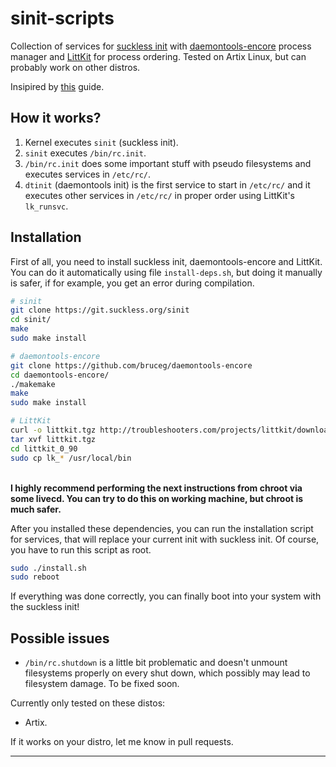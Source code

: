 # sinit-scripts

Collection of services for [suckless init](https://core.suckless.org/sinit/) with [daemontools-encore](http://untroubled.org/daemontools-encore/) process manager and [LittKit](http://troubleshooters.com/projects/littkit/) for process ordering. Tested on Artix Linux, but can probably work on other distros.

Insipired by [this](http://troubleshooters.com/linux/diy/suckless_init_on_plop.htm) guide.

## How it works?

1. Kernel executes `sinit` (suckless init).
2. `sinit` executes `/bin/rc.init`.
3. `/bin/rc.init` does some important stuff with pseudo filesystems and executes services in `/etc/rc/`.
4. `dtinit` (daemontools init) is the first service to start in `/etc/rc/` and it executes other services in `/etc/rc/` in proper order using LittKit's `lk_runsvc`.

## Installation
First of all, you need to install suckless init, daemontools-encore and LittKit. You can do it automatically using file `install-deps.sh`, but doing it manually is safer, if for example, you get an error during compilation.
```bash
# sinit
git clone https://git.suckless.org/sinit
cd sinit/
make
sudo make install
```
```bash
# daemontools-encore
git clone https://github.com/bruceg/daemontools-encore
cd daemontools-encore/
./makemake
make
sudo make install
```
```bash
# LittKit
curl -o littkit.tgz http://troubleshooters.com/projects/littkit/downloads/littkit_0_90.tgz
tar xvf littkit.tgz
cd littkit_0_90
sudo cp lk_* /usr/local/bin 
```
\
**I highly recommend performing the next instructions from chroot via some livecd. You can try to do this on working machine, but chroot is much safer.**


After you installed these dependencies, you can run the installation script for services, that will replace your current init with suckless init. Of course, you have to run this script as root.
```bash
sudo ./install.sh
sudo reboot
```
If everything was done correctly, you can finally boot into your system with the suckless init!

## Possible issues
* `/bin/rc.shutdown` is a little bit problematic and doesn't unmount filesystems properly on every shut down, which possibly may lead to filesystem damage. To be fixed soon.

Currently only tested on these distos:

- Artix.

If it works on your distro,  let me know in pull requests. 

***
